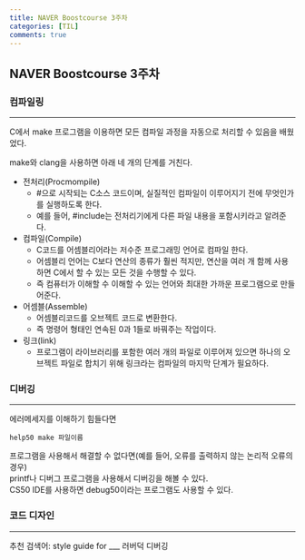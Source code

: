 ```yaml
---
title: NAVER Boostcourse 3주차
categories: [TIL]
comments: true
---
```


## NAVER Boostcourse 3주차

### 컴파일링
---
C에서 make 프로그램을 이용하면 모든 컴파일 과정을 자동으로 처리할 수 있음을 배웠었다.   

make와 clang을 사용하면 아래 네 개의 단계를 거친다.
- 전처리(Procmompile)
    - #으로 시작되는 C소스 코드이며, 실질적인 컴파일이 이루어지기 전에 무엇인가를 실행하도록 한다.
    - 예를 들어, #include는 전처리기에게 다른 파일 내용을 포함시키라고 알려준다.
- 컴파일(Compile)
    - C코드를 어셈블리어라는 저수준 프로그래밍 언어로 컴파일 한다.
    - 어셈블리 언어는 C보다 연산의 종류가 훨씬 적지만, 연산을 여러 개 함께 사용하면 C에서 할 수 있는 모든 것을 수행할 수 있다.
    - 즉 컴퓨터가 이해할 수 이해할 수 있는 언어와 최대한 가까운 프로그램으로 만들어준다.
- 어셈블(Assemble)
    - 어셈블리코드를 오브젝트 코드로 변환한다.
    - 즉 명령어 형태인 연속된 0과 1들로 바꿔주는 작업이다.
- 링크(link)
    - 프로그램이 라이브러리를 포함한 여러 개의 파일로 이루어져 있으면 하나의 오브젝트 파일로 합치기 위해 링크라는 컴파일의 마지막 단계가 필요하다.


### 디버깅
---
에러메세지를 이해하기 힘들다면
```
help50 make 파일이름
```
프로그램을 사용해서 해결할 수 없다면(예를 들어, 오류를 출력하지 않는 논리적 오류의 경우)   
printf나 디버그 프로그램을 사용해서 디버깅을 해볼 수 있다.   
CS50 IDE를 사용하면 debug50이라는 프로그램도 사용할 수 있다.


### 코드 디자인
---
추천 검색어: style guide for ___
러버덕 디버깅

